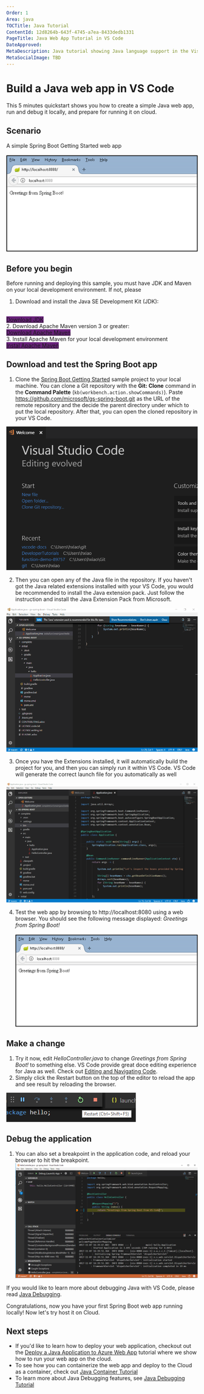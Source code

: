 ```yaml
---
Order: 1
Area: java
TOCTitle: Java Tutorial
ContentId: 12d8264b-643f-4745-a7ea-8433dedb1331
PageTitle: Java Web App Tutorial in VS Code
DateApproved:
MetaDescription: Java tutorial showing Java language support in the Visual Studio Code editor.
MetaSocialImage: TBD
---
```

# Build a Java web app in VS Code

This 5 minutes quickstart shows you how to create a simple Java web app, run and debug it locally, and prepare for running it on cloud.

## Scenario

A simple Spring Boot Getting Started web app
<br><br>
![Greeting from Java](images/GreetingFromSpring.png)

## Before you begin

Before running and deploying this sample, you must have JDK and Maven on your local development environment. If not, please

1. Download and install the Java SE Development Kit (JDK):
<br>
<a class="tutorial-next-btn" href="http://www.oracle.com/technetwork/java/javase/downloads/index.html" target="_blank" style="background-color:#68217A">Download JDK</a>
<br>
2. Download Apache Maven version 3 or greater:
<br>
<a class="tutorial-next-btn" href="https://maven.apache.org/download.cgi" target="_blank" style="background-color:#68217A">Download Apache Maven</a>
<br>
3. Install Apache Maven for your local development environment
<br>
<a class="tutorial-next-btn" href="https://maven.apache.org/install" target="_blank" style="background-color:#68217A">Instal Apache Maven</a>
<br>

## Download and test the Spring Boot app
1. Clone the [Spring Boot Getting Started](https://github.com/spring-guides/gs-spring-boot) sample project to your local machine. You can clone a Git repository with the **Git: Clone** command in the **Command Palette** (`kb(workbench.action.showCommands)`). Paste https://github.com/microsoft/gs-spring-boot.git as the URL of the remote repository and the decide the parent directory under which to put the local repository. After that, you can open the cloned repository in your VS Code.

![Clone Spring Repository](images/CloneRepository.gif)

2. Then you can open any of the Java file in the repository. If you haven't got the Java related extensions installed with your VS Code, you would be recommended to install the Java extension pack. Just follow the instruction and install the Java Extension Pack from Microsoft.

![Install Java Extensions](images/InstallExtensions.gif)

3. Once you have the Extensions installed, it will automatically build the project for you, and then you can simply run it within VS Code. VS Code will generate the correct launch file for you automatically as well

![Run Spring Boot](images/RunSpringBoot.gif)

4. Test the web app by browsing to http://localhost:8080 using a web browser. You should see the following message displayed: *Greetings from Spring Boot!*
<br><br>
![Greeting from Spring](images/GreetingFromSpring.png)

## Make a change
1. Try it now, edit *HelloController.java* to change *Greetings from Spring Boot!* to something else. VS Code provide great doce editing experience for Java as well. Check out [Editing and Navigating Code](https://code.visualstudio.com/docs/languages/java#_editing-and-navigating-code).
2. Simply click the Restart button on the top of the editor to reload the app and see result by reloading the browser.

![Restart Application](images/RestartApplication.png)

## Debug the application
1. You can also set a breakpoint in the application code, and reload your browser to hit the breakpoint.
![Debug Application](images/Debugging.png)

If you would like to learn more about debugging Java with VS Code, please read [Java Debugging](/docs/java/java-debugging).

Congratulations, now you have your first Spring Boot web app running locally! Now let's try host it on Cloud.

## Next steps
* If you'd like to learn how to deploy your web application, checkout out the [Deploy a Java Application to Azure Web App](/docs/java/java-webapp) tutorial where we show how to run your web app on the cloud.
* To see how you can containerize the web app and deploy to the Cloud as a container, check out [Java Container Tutorial](/docs/java/java-container)
* To learn more about Java Debugging features, see [Java Debugging Tutorial](/docs/java/java-debugging)
